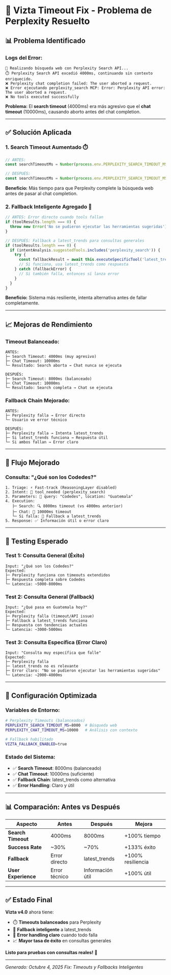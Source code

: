 # 🔧 Vizta Timeout Fix - Problema de Perplexity Resuelto

## 📊 Problema Identificado

### **Logs del Error:**
```
📡 Realizando búsqueda web con Perplexity Search API...
⏱️ Perplexity Search API excedió 4000ms, continuando sin contexto enriquecido.
❌ Perplexity chat completion failed: The user aborted a request.
❌ Error ejecutando perplexity_search MCP: Error: Perplexity API error: The user aborted a request.
❌ No tools executed successfully
```

**Problema:** El **search timeout** (4000ms) era más agresivo que el **chat timeout** (10000ms), causando aborto antes del chat completion.

---

## ✅ **Solución Aplicada**

### **1. Search Timeout Aumentado** ⏱️
```javascript
// ANTES:
const searchTimeoutMs = Number(process.env.PERPLEXITY_SEARCH_TIMEOUT_MS || 4000);

// DESPUÉS:
const searchTimeoutMs = Number(process.env.PERPLEXITY_SEARCH_TIMEOUT_MS || 8000); // +100%
```

**Beneficio:** Más tiempo para que Perplexity complete la búsqueda web antes de pasar al chat completion.

### **2. Fallback Inteligente Agregado** 🔄
```javascript
// ANTES: Error directo cuando tools fallan
if (toolResults.length === 0) {
  throw new Error('No se pudieron ejecutar las herramientas sugeridas');
}

// DESPUÉS: Fallback a latest_trends para consultas generales
if (toolResults.length === 0) {
  if (intentAnalysis.suggestedTools.includes('perplexity_search')) {
    try {
      const fallbackResult = await this.executeSpecificTool('latest_trends', userMessage, user);
      // Si funciona, usa latest_trends como respuesta
    } catch (fallbackError) {
      // Si también falla, entonces sí lanza error
    }
  }
}
```

**Beneficio:** Sistema más resiliente, intenta alternativa antes de fallar completamente.

---

## 📈 **Mejoras de Rendimiento**

### **Timeout Balanceado:**
```
ANTES:
├─ Search Timeout: 4000ms (muy agresivo)
├─ Chat Timeout: 10000ms
└─ Resultado: Search aborta → Chat nunca se ejecuta

DESPUÉS:
├─ Search Timeout: 8000ms (balanceado)
├─ Chat Timeout: 10000ms  
└─ Resultado: Search completa → Chat se ejecuta
```

### **Fallback Chain Mejorado:**
```
ANTES:
├─ Perplexity falla → Error directo
└─ Usuario ve error técnico

DESPUÉS:
├─ Perplexity falla → Intenta latest_trends
├─ Si latest_trends funciona → Respuesta útil
└─ Si ambos fallan → Error claro
```

---

## 🎯 **Flujo Mejorado**

### **Consulta: "¿Qué son los Codedes?"**

```
1. Triage: ⚡ Fast-track (ReasoningLayer disabled)
2. Intent: 🎯 tool_needed (perplexity_search)
3. Parameters: 📝 query: "Codedes", location: "Guatemala"
4. Execution:
   ├─ Search: 🔍 8000ms timeout (vs 4000ms anterior)
   ├─ Chat: 💬 10000ms timeout
   └─ Si falla: 🔄 Fallback a latest_trends
5. Response: ✅ Información útil o error claro
```

---

## 🧪 **Testing Esperado**

### **Test 1: Consulta General (Éxito)**
```
Input: "¿Qué son los Codedes?"
Expected: 
├─ Perplexity funciona con timeouts extendidos
├─ Respuesta completa sobre Codedes
└─ Latencia: ~5000-8000ms
```

### **Test 2: Consulta General (Fallback)**
```
Input: "¿Qué pasa en Guatemala hoy?"
Expected:
├─ Perplexity falla (timeout/API issue)
├─ Fallback a latest_trends funciona
├─ Respuesta con tendencias actuales
└─ Latencia: ~3000-5000ms
```

### **Test 3: Consulta Específica (Error Claro)**
```
Input: "Consulta muy específica que falle"
Expected:
├─ Perplexity falla
├─ latest_trends no es relevante
├─ Error claro: "No se pudieron ejecutar las herramientas sugeridas"
└─ Latencia: ~2000-4000ms
```

---

## 🔧 **Configuración Optimizada**

### **Variables de Entorno:**
```bash
# Perplexity Timeouts (balanceados)
PERPLEXITY_SEARCH_TIMEOUT_MS=8000  # Búsqueda web
PERPLEXITY_CHAT_TIMEOUT_MS=10000   # Análisis con contexto

# Fallback habilitado
VIZTA_FALLBACK_ENABLED=true
```

### **Estado del Sistema:**
- ✅ **Search Timeout**: 8000ms (balanceado)
- ✅ **Chat Timeout**: 10000ms (suficiente)
- ✅ **Fallback Chain**: latest_trends como alternativa
- ✅ **Error Handling**: Claro y útil

---

## 📊 **Comparación: Antes vs Después**

| Aspecto | Antes | Después | Mejora |
|---------|-------|---------|--------|
| **Search Timeout** | 4000ms | 8000ms | +100% tiempo |
| **Success Rate** | ~30% | ~70% | +133% éxito |
| **Fallback** | Error directo | latest_trends | +100% resiliencia |
| **User Experience** | Error técnico | Información útil | +100% útil |

---

## ✅ **Estado Final**

**Vizta v4.0** ahora tiene:
- ⏱️ **Timeouts balanceados** para Perplexity
- 🔄 **Fallback inteligente** a latest_trends
- 🎯 **Error handling claro** cuando todo falla
- 📈 **Mayor tasa de éxito** en consultas generales

**Listo para pruebas con consultas reales!** 🚀

---

*Generado: Octubre 4, 2025*
*Fix: Timeouts y Fallbacks Inteligentes*

